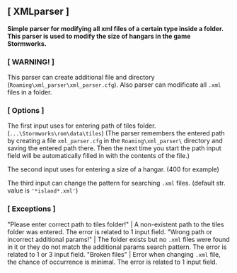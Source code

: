 ## **[ XMLparser ]**
**Simple parser for modifying all xml files of a certain type inside a folder.
This parser is used to modify the size of hangars in the game Stormworks.**

### **[ WARNING! ]**
This parser can create additional file and directory (```Roaming\xml_parser\xml_parser.cfg```).
Also parser can modificate all ```.xml``` files in a folder.

### **[ Options ]**
The first input uses for entering path of tiles folder. (```...\Stormworks\rom\data\tiles```)
(The parser remembers the entered path by creating a file ```xml_parser.cfg``` in the ```Roaming\xml_parser\``` directory
and saving the entered path there. Then the next time you start the path input field will be automatically filled in with the contents of the file.)

The second input uses for entering a size of a hangar. (400 for example)

The third input can change the pattern for searching ```.xml``` files. (default str. value is ``` '*island*.xml' ```)

### **[ Exceptions ]**
"Please enter correct path to tiles folder!" | A non-existent path to the tiles folder was entered. The error is related to 1 input field.
"Wrong path or incorrect additional params!" | The folder exists but no ```.xml``` files were found in it or they do not match the additional params search pattern. The error is related to 1 or 3 input field.
"Broken files" | Error when changing ```.xml``` file, the chance of occurrence is minimal. The error is related to 1 input field.



